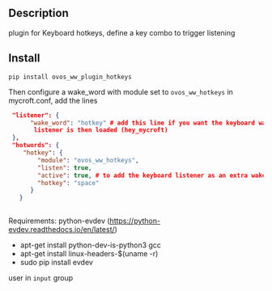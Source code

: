 ## Description

plugin for Keyboard hotkeys, define a key combo to trigger listening

## Install

`pip install ovos_ww_plugin_hotkeys`

Then configure a wake_word with module set to `ovos_ww_hotkeys` in mycroft.conf, add the lines

```json
 "listener": {
      "wake_word": "hotkey" # add this line if you want the keyboard wake word the main listener, otherwise remove the listener part. The default
       listener is then loaded (hey_mycroft)
 },
 "hotwords": {
    "hotkey": {
        "module": "ovos_ww_hotkeys",
        "listen": true, 
        "active": true, # to add the keyboard listener as an extra wake word option, next to the default voice wake word 'Hey Mycroft'
        "hotkey": "space"
      }
   }
 
```


Requirements:
python-evdev (https://python-evdev.readthedocs.io/en/latest/)

 - apt-get install python-dev-is-python3 gcc
 - apt-get install linux-headers-$(uname -r)
 - sudo pip install evdev 

user in ```input``` group

